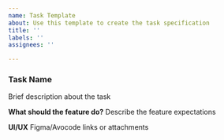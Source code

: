 ```yaml
---
name: Task Template
about: Use this template to create the task specification
title: ''
labels: ''
assignees: ''

---
```


### Task Name

Brief description about the task

**What should the feature do?**
Describe the feature expectations

**UI/UX**
Figma/Avocode links or attachments

